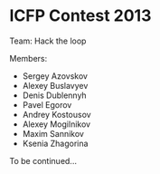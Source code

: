 ICFP Contest 2013
=========

Team: Hack the loop

Members:
* Sergey Azovskov
* Alexey Buslavyev
* Denis Dublennyh
* Pavel Egorov
* Andrey Kostousov
* Alexey Mogilnikov
* Maxim Sannikov
* Ksenia Zhagorina


To be continued...
